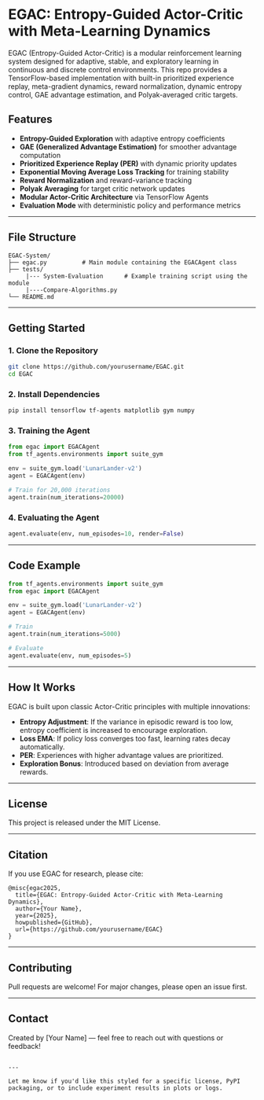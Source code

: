 # EGAC: Entropy-Guided Actor-Critic with Meta-Learning Dynamics

EGAC (Entropy-Guided Actor-Critic) is a modular reinforcement learning system designed for adaptive, stable, and exploratory learning in continuous and discrete control environments. This repo provides a TensorFlow-based implementation with built-in prioritized experience replay, meta-gradient dynamics, reward normalization, dynamic entropy control, GAE advantage estimation, and Polyak-averaged critic targets.

## Features

- **Entropy-Guided Exploration** with adaptive entropy coefficients
- **GAE (Generalized Advantage Estimation)** for smoother advantage computation
- **Prioritized Experience Replay (PER)** with dynamic priority updates
- **Exponential Moving Average Loss Tracking** for training stability
- **Reward Normalization** and reward-variance tracking
- **Polyak Averaging** for target critic network updates
- **Modular Actor-Critic Architecture** via TensorFlow Agents
- **Evaluation Mode** with deterministic policy and performance metrics

---

## File Structure

```
EGAC-System/
├── egac.py          # Main module containing the EGACAgent class
├── tests/
     |--- System-Evaluation      # Example training script using the module
     |----Compare-Algorithms.py
└── README.md
```

---

## Getting Started

### 1. Clone the Repository

```bash
git clone https://github.com/yourusername/EGAC.git
cd EGAC
```

### 2. Install Dependencies

```bash
pip install tensorflow tf-agents matplotlib gym numpy
```

### 3. Training the Agent

```python
from egac import EGACAgent
from tf_agents.environments import suite_gym

env = suite_gym.load('LunarLander-v2')
agent = EGACAgent(env)

# Train for 20,000 iterations
agent.train(num_iterations=20000)
```

### 4. Evaluating the Agent

```python
agent.evaluate(env, num_episodes=10, render=False)
```

---

## Code Example

```python
from tf_agents.environments import suite_gym
from egac import EGACAgent

env = suite_gym.load('LunarLander-v2')
agent = EGACAgent(env)

# Train
agent.train(num_iterations=5000)

# Evaluate
agent.evaluate(env, num_episodes=5)
```

---

## How It Works

EGAC is built upon classic Actor-Critic principles with multiple innovations:

- **Entropy Adjustment**: If the variance in episodic reward is too low, entropy coefficient is increased to encourage exploration.
- **Loss EMA**: If policy loss converges too fast, learning rates decay automatically.
- **PER**: Experiences with higher advantage values are prioritized.
- **Exploration Bonus**: Introduced based on deviation from average rewards.

---

## License

This project is released under the MIT License.

---

## Citation

If you use EGAC for research, please cite:

```
@misc{egac2025,
  title={EGAC: Entropy-Guided Actor-Critic with Meta-Learning Dynamics},
  author={Your Name},
  year={2025},
  howpublished={GitHub},
  url={https://github.com/yourusername/EGAC}
}
```

---

## Contributing

Pull requests are welcome! For major changes, please open an issue first.

---

## Contact

Created by [Your Name] — feel free to reach out with questions or feedback!
```

---

Let me know if you'd like this styled for a specific license, PyPI packaging, or to include experiment results in plots or logs.
